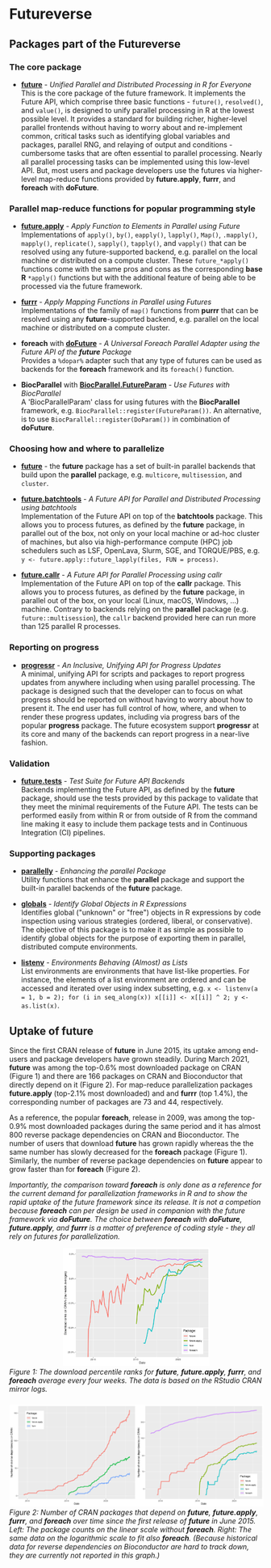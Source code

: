 # Futureverse

## Packages part of the Futureverse

### The core package

* [**future**](https://future.futureverse.org) - _Unified Parallel and Distributed Processing in R for Everyone_<br>
This is the core package of the future framework.  It implements the Future API, which comprise three basic functions - `future()`, `resolved()`, and `value()`, is designed to unify parallel processing in R at the lowest possible level. It provides a standard for building richer, higher-level parallel frontends without having to worry about and re-implement common, critical tasks such as identifying global variables and packages, parallel RNG, and relaying of output and conditions - cumbersome tasks that are often essential to parallel processing.
Nearly all parallel processing tasks can be implemented using this low-level API. But, most users and package developers use the futures via higher-level map-reduce functions provided by **future.apply**, **furrr**, and **foreach** with **doFuture**.


### Parallel map-reduce functions for popular programming style

* [**future.apply**](https://future.apply.futureverse.org) - _Apply Function to Elements in Parallel using Future_<br>
Implementations of `apply()`, `by()`, `eapply()`, `lapply()`, `Map()`, `.mapply()`, `mapply()`, `replicate()`, `sapply()`, `tapply()`, and `vapply()` that can be resolved using any future-supported backend, e.g. parallel on the local machine or distributed on a compute cluster. These `future_*apply()` functions come with the same pros and cons as the corresponding **base R** `*apply()` functions but with the additional feature of being able to be processed via the future framework.

* [**furrr**](https://davisvaughan.github.io/furrr/) - _Apply Mapping Functions in Parallel using Futures_<br>
Implementations of the family of `map()` functions from **purrr** that can be resolved using any **future**-supported backend, e.g. parallel on the local machine or distributed on a compute cluster.

* **foreach** with [**doFuture**](https://doFuture.futureverse.org) - _A Universal Foreach Parallel Adapter using the Future API of the **future** Package_<br>
Provides a `%dopar%` adapter such that any type of futures can be used as backends for the **foreach** framework and its `foreach()` function.

* **BiocParallel** with [**BiocParallel.FutureParam**](https://BiocParallel.FutureParam.futureverse.org) - _Use Futures with BiocParallel_<br>
A 'BiocParallelParam' class for using futures with the **BiocParallel** framework, e.g. `BiocParallel::register(FutureParam())`.   An alternative, is to use `BiocParallel::register(DoParam())` in combination of **doFuture**.


### Choosing how and where to parallelize

* [**future**](https://future.futureverse.org) - the **future** package has a set of built-in parallel backends that build upon the **parallel** package, e.g. `multicore`, `multisession`, and `cluster`.

* [**future.batchtools**](https://future.batchtools.futureverse.org) - _A Future API for Parallel and Distributed Processing using batchtools_<br>
Implementation of the Future API on top of the **batchtools** package. This allows you to process futures, as defined by the **future** package, in parallel out of the box, not only on your local machine or ad-hoc cluster of machines, but also via high-performance compute (HPC) job schedulers such as LSF, OpenLava, Slurm, SGE, and TORQUE/PBS, e.g. `y <- future.apply::future_lapply(files, FUN = process)`.

* [**future.callr**](https://future.callr.futureverse.org) - _A Future API for Parallel Processing using callr_<br>
Implementation of the Future API on top of the **callr** package. This allows you to process futures, as defined by the **future** package, in parallel out of the box, on your local (Linux, macOS, Windows, ...) machine. Contrary to backends relying on the **parallel** package (e.g. `future::multisession`), the `callr` backend provided here can run more than 125 parallel R processes.


### Reporting on progress

* [**progressr**](https://progressr.futureverse.org) - _An Inclusive, Unifying API for Progress Updates_<br>A
 minimal, unifying API for scripts and packages to report progress updates from anywhere including when using parallel processing. The package is designed such that the developer can to focus on what progress should be reported on without having to worry about how to present it. The end user has full control of how, where, and when to render these progress updates, including via progress bars of the popular **progress** package.
The future ecosystem support **progressr** at its core and many of the backends can report progress in a near-live fashion.

### Validation

* [**future.tests**](https://future.tests.futureverse.org) - _Test Suite for Future API Backends_<br>
Backends implementing the Future API, as defined by the **future** package, should use the tests provided by this package to validate that they meet the minimal requirements of the Future API. The tests can be performed easily from within R or from outside of R from the command line making it easy to include them package tests and in Continuous Integration (CI) pipelines.


### Supporting packages

* [**parallelly**](https://parallelly.futureverse.org) - _Enhancing the parallel Package_<br>
Utility functions that enhance the **parallel** package and support the built-in parallel backends of the **future** package.

* [**globals**](https://globals.futureverse.org) - _Identify Global Objects in R Expressions_<br>
Identifies global ("unknown" or "free") objects in R expressions by code inspection using various strategies (ordered, liberal, or conservative). The objective of this package is to make it as simple as possible to identify global objects for the purpose of exporting them in parallel, distributed compute environments.

* [**listenv**](https://listenv.futureverse.org) - _Environments Behaving (Almost) as Lists_<br>
List environments are environments that have list-like properties. For instance, the elements of a list environment are ordered and can be accessed and iterated over using index subsetting, e.g. `x <- listenv(a = 1, b = 2); for (i in seq_along(x)) x[[i]] <- x[[i]] ^ 2; y <- as.list(x)`.



## Uptake of future

Since the first CRAN release of **future** in June 2015, its uptake among end-users and package developers have grown steadily.
During March 2021, **future** was among the top-0.6% most downloaded package on CRAN (Figure 1) and there are 166 packages on CRAN and Bioconductor that directly depend on it (Figure 2).  For map-reduce parallelization packages **future.apply** (top-2.1% most downloaded) and and **furrr** (top 1.4%), the corresponding number of packages are 73 and 44, respectively.

As a reference, the popular **foreach**, release in 2009, was among the top-0.9% most downloaded packages during the same period and it has almost 800 reverse package dependencies on CRAN and Bioconductor.  The number of users that download **future** has grown rapidly whereas the the same number has slowly decreased for the **foreach** package (Figure 1).  Similarly, the number of reverse package dependencies on **future** appear to grow faster than for **foreach** (Figure 2).

_Importantly, the comparison toward **foreach** is only done as a reference for the current demand for parallelization frameworks in R and to show the rapid uptake of the future framework since its release.  It is not a competion because **foreach** can per design be used in companion with the future framework via **doFuture**.  The choice between **foreach** with **doFuture**, **future.apply**, and **furrr** is a matter of preference of coding style - they all rely on futures for parallelization._




<div style="width: 100%; margin-bottom: 3ex;">
<center>
<img src="figures/downloads_over_time_on_CRAN.png" alt="Download ranks on CRAN (four-week averages)" style="width: 58%;"/>
</center>
<em>Figure 1: The download percentile ranks for <strong>future</strong>, <strong>future.apply</strong>, <strong>furrr</strong>, and <strong>foreach</strong> average every four weeks.  The data is based on the RStudio CRAN mirror logs.</em>
</div>

<div style="width: 100%; margin-bottom: 3ex;">
<center>
<img src="figures/revdep_over_time_on_CRAN.png" alt="Reverse dependencies on CRAN over time for core future packages" style="width:50%"/><img src="figures/revdep_over_time_on_CRAN-log.png" alt="Reverse dependencies on CRAN over time for core future packages" style="width:50%"/>
</center> 
<em>Figure 2: Number of CRAN packages that depend on <strong>future</strong>, <strong>future.apply</strong>, <strong>furrr</strong>, and <strong>foreach</strong> over time since the first release of <strong>future</strong> in June 2015.  Left: The package counts on the linear scale without <strong>foreach</strong>.  Right: The same data on the logarithmic scale to fit also <strong>foreach</strong>.  (Because historical data for reverse dependencies on Bioconductor are hard to track down, they are currently not reported in this graph.)</em>
</div>

